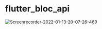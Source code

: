 # flutter_bloc_api

![Screenrecorder-2022-01-13-20-07-26-469](https://user-images.githubusercontent.com/91624613/149423268-74075816-fa8a-4ea2-b591-6f9952431b3e.gif)
